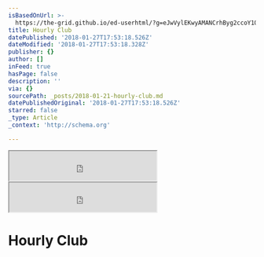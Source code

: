 ```yaml
---
isBasedOnUrl: >-
  https://the-grid.github.io/ed-userhtml/?g=eJwVylEKwyAMANCrhByg2ccoY1QHvUixVk3A2qKRstuv-308n_tKnxqimUVjL1uzk-wJWvUGWfVsbyI-es3fwf-v7C6FRqsrJdTlOb6GJBHBZTWIcMmmbPBmBA6S-NbxgUB2Imd_OLMjuw
title: Hourly Club
datePublished: '2018-01-27T17:53:18.526Z'
dateModified: '2018-01-27T17:53:18.328Z'
publisher: {}
author: []
inFeed: true
hasPage: false
description: ''
via: {}
sourcePath: _posts/2018-01-21-hourly-club.md
datePublishedOriginal: '2018-01-27T17:53:18.526Z'
starred: false
_type: Article
_context: 'http://schema.org'

---
```

<iframe src="https://the-grid.github.io/ed-userhtml/?g=eJxtylEKwjAMgOGrhBxg8UGGSFvBi0i2tU2gq9KmiLd3vvv6_b9jkBaTF7NXvxLJc7TymdYyFrr9wl0tjbr14HTP0Nvq8d-rO-fYaeFaY3uc58uUNSFwMY8Ib91MPB6MIFGzHDqfECg44vAFGpQr9g" height="60" style=""></iframe>

<iframe src="https://the-grid.github.io/ed-userhtml/?g=eJwVylEKwyAMANCrhByg2ccoY1QHvUixVk3A2qKRstuv-308n_tKnxqimUVjL1uzk-wJWvUGWfVsbyI-es3fwf-v7C6FRqsrJdTlOb6GJBHBZTWIcMmmbPBmBA6S-NbxgUB2Imd_OLMjuw" height="60" style=""></iframe>

# Hourly Club